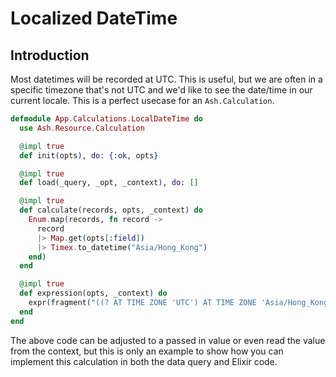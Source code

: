 # Localized DateTime

## Introduction
Most datetimes will be recorded at UTC. This is useful, but we are often in a specific timezone that's not UTC and we'd like to see the date/time in our current locale. This is a perfect usecase for an `Ash.Calculation`.

```elixir
defmodule App.Calculations.LocalDateTime do
  use Ash.Resource.Calculation

  @impl true
  def init(opts), do: {:ok, opts}

  @impl true
  def load(_query, _opt, _context), do: []

  @impl true
  def calculate(records, opts, _context) do
    Enum.map(records, fn record ->
      record
      |> Map.get(opts[:field])
      |> Timex.to_datetime("Asia/Hong_Kong")
    end)
  end

  @impl true
  def expression(opts, _context) do
    expr(fragment("((? AT TIME ZONE 'UTC') AT TIME ZONE 'Asia/Hong_Kong')", ^ref(opts[:field])))
  end
end
```

The above code can be adjusted to a passed in value or even read the value from the context, but this is only an example to show how you can implement this calculation in both the data query and Elixir code.